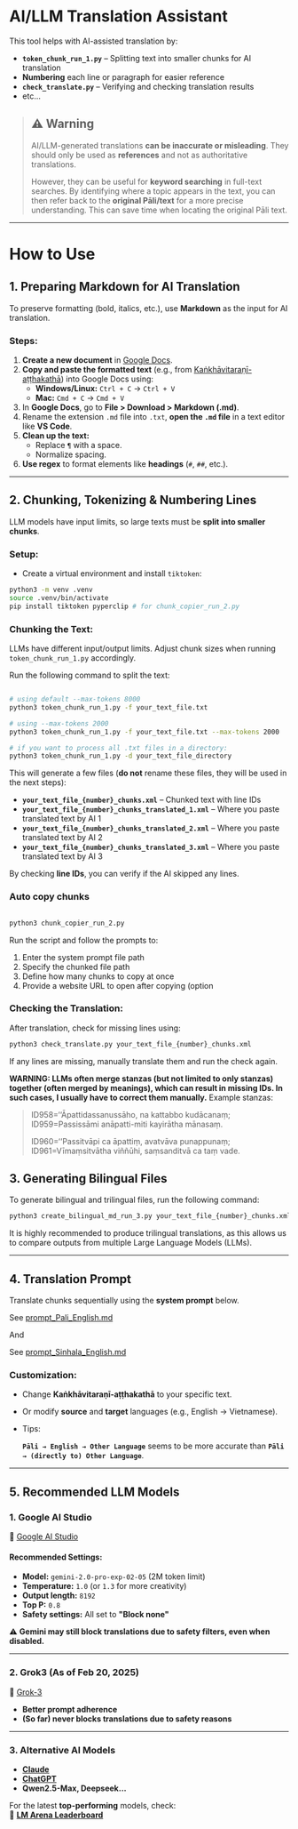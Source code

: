 # AI/LLM Translation Assistant  

This tool helps with AI-assisted translation by:  

- **`token_chunk_run_1.py`** – Splitting text into smaller chunks for AI translation  
- **Numbering** each line or paragraph for easier reference  
- **`check_translate.py`** – Verifying and checking translation results
- etc... 

> ## ⚠ Warning  
>
> AI/LLM-generated translations **can be inaccurate or misleading**. They should only be used as **references** and not as authoritative translations.  
> 
> However, they can be useful for **keyword searching** in full-text searches. By identifying where a topic appears in the text, you can then refer back to the **original Pāli/text** for a more precise understanding. This can save time when locating the original Pāli text.  

---

# How to Use  

## 1. Preparing Markdown for AI Translation  

To preserve formatting (bold, italics, etc.), use **Markdown** as the input for AI translation.  

### Steps:  
1. **Create a new document** in [Google Docs](https://docs.google.com/).  
2. **Copy and paste the formatted text** (e.g., from [Kaṅkhāvitaraṇī-aṭṭhakathā](https://tipitakapali.org/book/vin04t.nrf)) into Google Docs using:  
   - **Windows/Linux:** `Ctrl + C` → `Ctrl + V`  
   - **Mac:** `Cmd + C` → `Cmd + V`  
3. In **Google Docs**, go to **File > Download > Markdown (.md)**.  
4. Rename the extension `.md` file into `.txt`, **open the `.md` file** in a text editor like **VS Code**.  
5. **Clean up the text:**  
   - Replace ` ¶ ` with a space.  
   - Normalize spacing.  
6. **Use regex** to format elements like **headings** (`#`, `##`, etc.).  

---

## 2. Chunking, Tokenizing & Numbering Lines  

LLM models have input limits, so large texts must be **split into smaller chunks**.  

### Setup:  
- Create a virtual environment and install `tiktoken`:  

```bash
python3 -m venv .venv   
source .venv/bin/activate
pip install tiktoken pyperclip # for chunk_copier_run_2.py
```  

### Chunking the Text:  
LLMs have different input/output limits. Adjust chunk sizes when running `token_chunk_run_1.py`  accordingly.

Run the following command to split the text:  

```bash

# using default --max-tokens 8000
python3 token_chunk_run_1.py -f your_text_file.txt

# using --max-tokens 2000
python3 token_chunk_run_1.py -f your_text_file.txt --max-tokens 2000

# if you want to process all .txt files in a directory:
python3 token_chunk_run_1.py -d your_text_file_directory

```  

This will generate a few files (**do not** rename these files, they will be used in the next steps): 

- **`your_text_file_{number}_chunks.xml`** – Chunked text with line IDs  
- **`your_text_file_{number}_chunks_translated_1.xml`** – Where you paste translated text by AI 1 
- **`your_text_file_{number}_chunks_translated_2.xml`** – Where you paste translated text by AI 2 
- **`your_text_file_{number}_chunks_translated_3.xml`** – Where you paste translated text by AI 3 

By checking **line IDs**, you can verify if the AI skipped any lines.

### Auto copy chunks


```bash

python3 chunk_copier_run_2.py

``` 

Run the script and follow the prompts to:
1. Enter the system prompt file path
2. Specify the chunked file path
3. Define how many chunks to copy at once
4. Provide a website URL to open after copying (option


### Checking the Translation:  
After translation, check for missing lines using:  

```bash
python3 check_translate.py your_text_file_{number}_chunks.xml

```  

If any lines are missing, manually translate them and run the check again.  

**WARNING: LLMs often merge stanzas (but not limited to only stanzas) together (often merged by meanings), which can result in missing IDs. In such cases, I usually have to correct them manually.** Example stanzas:  

> ID958=‘‘Āpattidassanussāho, na kattabbo kudācanaṃ;  
> ID959=Passissāmi anāpatti-miti kayirātha mānasaṃ.
> 
> ID960=‘‘Passitvāpi ca āpattiṃ, avatvāva punappunaṃ;  
> ID961=Vīmaṃsitvātha viññūhi, saṃsanditvā ca taṃ vade.
  

## 3. Generating Bilingual Files  

To generate bilingual and trilingual files, run the following command:

```bash
python3 create_bilingual_md_run_3.py your_text_file_{number}_chunks.xml
```

It is highly recommended to produce trilingual translations, as this allows us to compare outputs from multiple Large Language Models (LLMs).

---

## 4. Translation Prompt  

Translate chunks sequentially using the **system prompt** below.  

See [prompt_Pali_English.md](./prompt_Pali_English.md)

And 

See [prompt_Sinhala_English.md](./prompt_Sinhala_English.md)


### Customization:  
- Change **Kaṅkhāvitaraṇī-aṭṭhakathā** to your specific text.  
- Or modify **source** and **target** languages (e.g., English → Vietnamese).  

- Tips: 

  **`Pāli → English → Other Language`** seems to be more accurate than **`Pāli → (directly to) Other Language`**.  

---

## 5. Recommended LLM Models  

### **1. Google AI Studio**  
🔗 [Google AI Studio](https://aistudio.google.com/app/prompts/new_chat)  

#### Recommended Settings:  
- **Model:** `gemini-2.0-pro-exp-02-05` (2M token limit)  
- **Temperature:** `1.0` (or `1.3` for more creativity)  
- **Output length:** `8192`  
- **Top P:** `0.8`  
- **Safety settings:** All set to **"Block none"**  

⚠ **Gemini may still block translations due to safety filters, even when disabled.**  

---

### **2. Grok3 (As of Feb 20, 2025)**  
🔗 [Grok-3](https://grok.com/)  

- **Better prompt adherence**  
- **(So far) never blocks translations due to safety reasons**  

---

### **3. Alternative AI Models**  

- **[Claude](https://claude.ai/chats)**  
- **[ChatGPT](https://chatgpt.com/)**  
- **Qwen2.5-Max, Deepseek...**  

For the latest **top-performing** models, check:  
🔗 **[LM Arena Leaderboard](https://lmarena.ai/?leaderboard)**  


